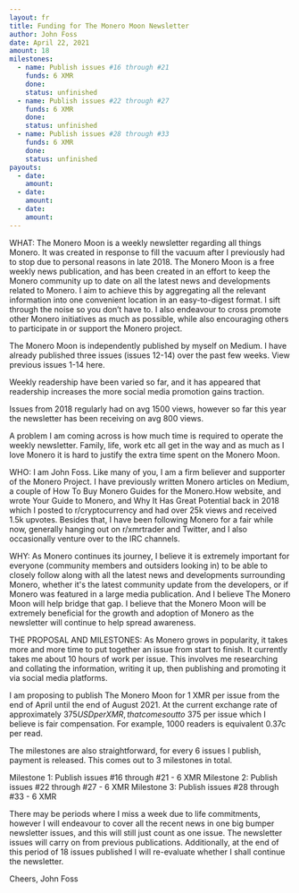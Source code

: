 ```yaml
---
layout: fr
title: Funding for The Monero Moon Newsletter
author: John Foss
date: April 22, 2021
amount: 18
milestones:
  - name: Publish issues #16 through #21
    funds: 6 XMR
    done:
    status: unfinished
  - name: Publish issues #22 through #27
    funds: 6 XMR
    done:
    status: unfinished
  - name: Publish issues #28 through #33
    funds: 6 XMR
    done:
    status: unfinished
payouts:
  - date:
    amount:
  - date:
    amount:
  - date:
    amount:
---
```


WHAT: The Monero Moon is a weekly newsletter regarding all things Monero. It was created in response to fill the vacuum after I previously had to stop due to personal reasons in late 2018. The Monero Moon is a free weekly news publication, and has been created in an effort to keep the Monero community up to date on all the latest news and developments related to Monero. I aim to achieve this by aggregating all the relevant information into one convenient location in an easy-to-digest format. I sift through the noise so you don’t have to. I also endeavour to cross promote other Monero initiatives as much as possible, while also encouraging others to participate in or support the Monero project.

The Monero Moon is independently published by myself on Medium. I have already published three issues (issues 12-14) over the past few weeks. View previous issues 1-14 here.

Weekly readership have been varied so far, and it has appeared that readership increases the more social media promotion gains traction.

Issues from 2018 regularly had on avg 1500 views, however so far this year the newsletter has been receiving on avg 800 views.

A problem I am coming across is how much time is required to operate the weekly newsletter. Family, life, work etc all get in the way and as much as I love Monero it is hard to justify the extra time spent on the Monero Moon.

WHO: I am John Foss. Like many of you, I am a firm believer and supporter of the Monero Project. I have previously written Monero articles on Medium, a couple of How To Buy Monero Guides for the Monero.How website, and wrote Your Guide to Monero, and Why It Has Great Potential back in 2018 which I posted to r/cryptocurrency and had over 25k views and received 1.5k upvotes. Besides that, I have been following Monero for a fair while now, generally hanging out on r/xmrtrader and Twitter, and I also occasionally venture over to the IRC channels.

WHY: As Monero continues its journey, I believe it is extremely important for everyone (community members and outsiders looking in) to be able to closely follow along with all the latest news and developments surrounding Monero, whether it's the latest community update from the developers, or if Monero was featured in a large media publication. And I believe The Monero Moon will help bridge that gap. I believe that the Monero Moon will be extremely beneficial for the growth and adoption of Monero as the newsletter will continue to help spread awareness.

THE PROPOSAL AND MILESTONES: As Monero grows in popularity, it takes more and more time to put together an issue from start to finish. It currently takes me about 10 hours of work per issue. This involves me researching and collating the information, writing it up, then publishing and promoting it via social media platforms.

I am proposing to publish The Monero Moon for 1 XMR per issue from the end of April until the end of August 2021. At the current exchange rate of approximately $375USD per XMR, that comes out to ~$375 per issue which I believe is fair compensation. For example, 1000 readers is equivalent 0.37c per read.

The milestones are also straightforward, for every 6 issues I publish, payment is released. This comes out to 3 milestones in total.

Milestone 1: Publish issues #16 through #21 - 6 XMR
Milestone 2: Publish issues #22 through #27 - 6 XMR
Milestone 3: Publish issues #28 through #33 - 6 XMR

There may be periods where I miss a week due to life commitments, however I will endeavour to cover all the recent news in one big bumper newsletter issues, and this will still just count as one issue. The newsletter issues will carry on from previous publications.
Additionally, at the end of this period of 18 issues published I will re-evaluate whether I shall continue the newsletter.

Cheers,
John Foss
